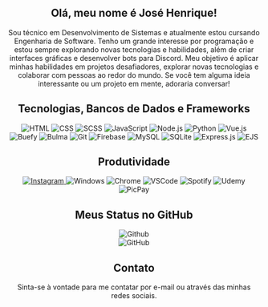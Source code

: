 <h2 align="center">Olá, meu nome é José Henrique!</h2>
<p align="center">Sou técnico em Desenvolvimento de Sistemas e atualmente estou cursando Engenharia de Software. Tenho um grande interesse por programação e estou sempre explorando novas tecnologias e habilidades, além de criar interfaces gráficas e desenvolver bots para Discord. Meu objetivo é aplicar minhas habilidades em projetos desafiadores, explorar novas tecnologias e colaborar com pessoas ao redor do mundo. Se você tem alguma ideia interessante ou um projeto em mente, adoraria conversar!</p>

<h2 align="center">Tecnologias, Bancos de Dados e Frameworks</h2>
<p align="center">
  <img src="https://img.shields.io/badge/HTML-101010?style=for-the-badge&logo=html5&logoColor=e34f26" alt="HTML"/>
  <img src="https://img.shields.io/badge/CSS-101010?style=for-the-badge&logo=css&logoColor=1572B6" alt="CSS"/>
  <img src="https://img.shields.io/badge/SCSS-101010?style=for-the-badge&logo=sass&logoColor=CC6699" alt="SCSS"/>
  
  <img src="https://img.shields.io/badge/JavaScript-101010?style=for-the-badge&logo=javascript&logoColor=f7df1e" alt="JavaScript"/>
  <img src="https://img.shields.io/badge/Node.js-101010?style=for-the-badge&logo=node.js&logoColor=6cc24a" alt="Node.js"/>
  <img src="https://img.shields.io/badge/Python-101010?style=for-the-badge&logo=python&logoColor=2a4e6c" alt="Python"/>
  
  <img src="https://img.shields.io/badge/Vue.js-101010?style=for-the-badge&logo=vue.js&logoColor=42b883" alt="Vue.js"/>
  <img src="https://img.shields.io/badge/Buefy-101010?style=for-the-badge&logo=buefy&logoColor=7957D5" alt="Buefy"/>
  <img src="https://img.shields.io/badge/Bulma-101010?style=for-the-badge&logo=bulma&logoColor=00D1B2" alt="Bulma"/>
  <img src="https://img.shields.io/badge/Git-101010?style=for-the-badge&logo=git&logoColor=c9510c" alt="Git"/>
  
  <img src="https://img.shields.io/badge/Firebase-101010?style=for-the-badge&logo=firebase&logoColor=e66000" alt="Firebase"/>
  <img src="https://img.shields.io/badge/MySQL-101010?style=for-the-badge&logo=mysql&logoColor=4479A1" alt="MySQL"/>
  <img src="https://img.shields.io/badge/SQLite-101010?style=for-the-badge&logo=sqlite&logoColor=4479A1" alt="SQLite"/>
  
  <img src="https://img.shields.io/badge/Express.js-101010?style=for-the-badge&logo=express&logoColor=white" alt="Express.js"/>
  <img src="https://img.shields.io/badge/EJS-101010?style=for-the-badge&logo=ejs&logoColor=ffd400" alt="EJS"/>
</p>

<h2 align="center">Produtividade</h2>
<p align="center">
  <a href="https://instagram.com/henrilima.llsh" target="_blank">
    <img src="https://img.shields.io/badge/Instagram-101010?style=for-the-badge&logo=instagram&logoColor=E4405F" alt="Instagram"/>
  </a>
  <img src="https://img.shields.io/badge/Windows-101010?style=for-the-badge&logo=windows&logoColor=0078D6" alt="Windows"/>
  <img src="https://img.shields.io/badge/Chrome-101010?style=for-the-badge&logo=google-chrome&logoColor=f2f2f2" alt="Chrome"/>
  <img src="https://img.shields.io/badge/Visual_Studio_Code-101010?style=for-the-badge&logo=vs-code&logoColor=f2f2f2" alt="VSCode"/>
  <img src="https://img.shields.io/badge/Spotify-101010?&style=for-the-badge&logo=spotify&logoColor=1ED760" alt="Spotify"/>
  <img src="https://img.shields.io/badge/Udemy-101010?style=for-the-badge&logo=Udemy&logoColor=EC5252" alt="Udemy"/>
  <img src="https://img.shields.io/badge/PicPay-101010?style=for-the-badge&logo=picpay&logoColor=21C25E" alt="PicPay"/>
</p>

<h2 align="center">Meus Status no GitHub</h2>
<p align="center">
  <img src="https://github-readme-stats.vercel.app/api?username=henrilima&theme=dark&show_icons=true&hide_border=true&count_private=true&locale=pt-br" alt="Github"/>
  <br />
  <img src="https://github-readme-stats.vercel.app/api/top-langs/?username=henrilima&theme=dark&show_icons=true&hide_border=true&locale=pt-br&langs_count=18&layout=donut" alt="GitHub"/>
</p>

<h2 align="center">Contato</h2>
<p align="center">Sinta-se à vontade para me contatar por e-mail ou através das minhas redes sociais.</p>
